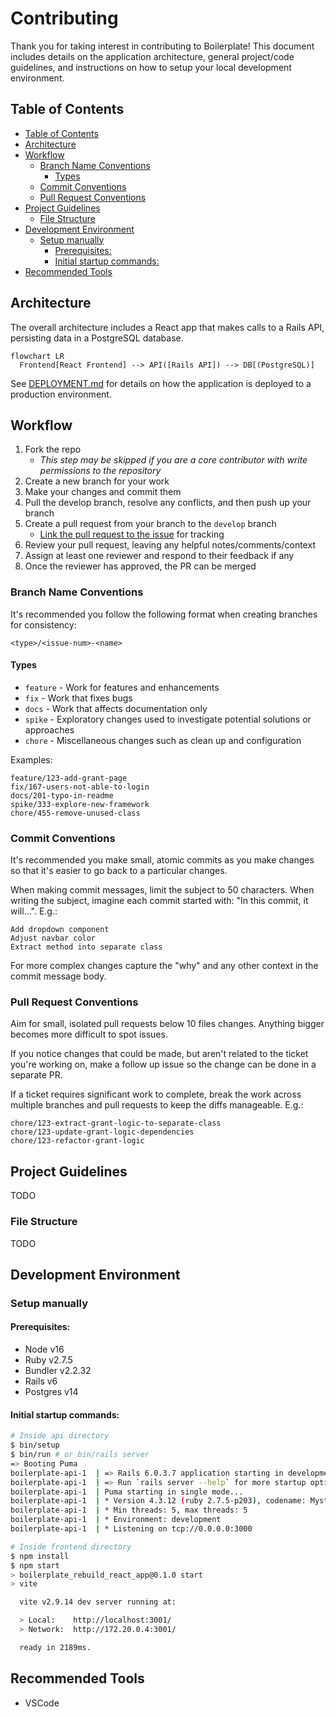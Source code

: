 # Contributing

Thank you for taking interest in contributing to Boilerplate! This document
includes details on the application architecture, general project/code
guidelines, and instructions on how to setup your local development environment.

## Table of Contents

* [Table of Contents](#table-of-contents)
* [Architecture](#architecture)
* [Workflow](#workflow)
  * [Branch Name Conventions](#branch-name-conventions)
    * [Types](#types)
  * [Commit Conventions](#commit-conventions)
  * [Pull Request Conventions](#pull-request-conventions)
* [Project Guidelines](#project-guidelines)
  * [File Structure](#file-structure)
* [Development Environment](#development-environment)
  * [Setup manually](#setup-manually)
    * [Prerequisites:](#prerequisites)
    * [Initial startup commands:](#initial-startup-commands)
* [Recommended Tools](#recommended-tools)

## Architecture

The overall architecture includes a React app that makes calls to a Rails API,
persisting data in a PostgreSQL database.

```mermaid
flowchart LR
  Frontend[React Frontend] --> API([Rails API]) --> DB[(PostgreSQL)]
```

See [DEPLOYMENT.md](./DEPLOYMENT.md) for details on how the application is
deployed to a production environment.

## Workflow

1. Fork the repo
   * *This step may be skipped if you are a core contributor with write
     permissions to the repository*
2. Create a new branch for your work
3. Make your changes and commit them
4. Pull the develop branch, resolve any conflicts, and then push up your branch
5. Create a pull request from your branch to the `develop` branch
   * [Link the pull request to the
     issue](https://docs.github.com/en/issues/tracking-your-work-with-issues/linking-a-pull-request-to-an-issue)
     for tracking
6. Review your pull request, leaving any helpful notes/comments/context
7. Assign at least one reviewer and respond to their feedback if any
8. Once the reviewer has approved, the PR can be merged

### Branch Name Conventions

It's recommended you follow the following format when creating branches for
consistency:

```
<type>/<issue-num>-<name>
```

#### Types

* `feature` - Work for features and enhancements
* `fix` - Work that fixes bugs
* `docs` - Work that affects documentation only
* `spike` - Exploratory changes used to investigate potential solutions or
  approaches
* `chore` - Miscellaneous changes such as clean up and configuration

Examples:

```
feature/123-add-grant-page
fix/167-users-not-able-to-login
docs/201-typo-in-readme
spike/333-explore-new-framework
chore/455-remove-unused-class
```

### Commit Conventions

It's recommended you make small, atomic commits as you make changes so that it's
easier to go back to a particular changes.

When making commit messages, limit the subject to 50 characters. When writing
the subject, imagine each commit started with: "In this commit, it will...".
E.g.:

```
Add dropdown component
Adjust navbar color
Extract method into separate class
```

For more complex changes capture the "why" and any other context in the commit
message body.

### Pull Request Conventions

Aim for small, isolated pull requests below 10 files changes. Anything bigger
becomes more difficult to spot issues.

If you notice changes that could be made, but aren't related to the ticket
you're working on, make a follow up issue so the change can be done in a
separate PR.

If a ticket requires significant work to complete, break the work across
multiple branches and pull requests to keep the diffs manageable. E.g.:

```
chore/123-extract-grant-logic-to-separate-class
chore/123-update-grant-logic-dependencies
chore/123-refactor-grant-logic
```

## Project Guidelines

TODO

### File Structure

TODO

## Development Environment

<!--
### Setup using Docker

If you have Docker (v20 and up recommended) installed, you can utilize the
following commands to start the application:
```sh
# Start frontend, api, and postgres
$ docker compose up
# Run initial database setup
$ docker compose exec api rails db:create db:migrate db:seed
```
-->

### Setup manually

#### Prerequisites:
* Node v16
* Ruby v2.7.5
* Bundler v2.2.32
* Rails v6
* Postgres v14

#### Initial startup commands:
```sh
# Inside api directory
$ bin/setup
$ bin/run # or bin/rails server
=> Booting Puma
boilerplate-api-1  | => Rails 6.0.3.7 application starting in development
boilerplate-api-1  | => Run `rails server --help` for more startup options
boilerplate-api-1  | Puma starting in single mode...
boilerplate-api-1  | * Version 4.3.12 (ruby 2.7.5-p203), codename: Mysterious Traveller
boilerplate-api-1  | * Min threads: 5, max threads: 5
boilerplate-api-1  | * Environment: development
boilerplate-api-1  | * Listening on tcp://0.0.0.0:3000

# Inside frontend directory
$ npm install
$ npm start
> boilerplate_rebuild_react_app@0.1.0 start
> vite

  vite v2.9.14 dev server running at:

  > Local:    http://localhost:3001/
  > Network:  http://172.20.0.4:3001/

  ready in 2189ms.
```

## Recommended Tools

* VSCode
